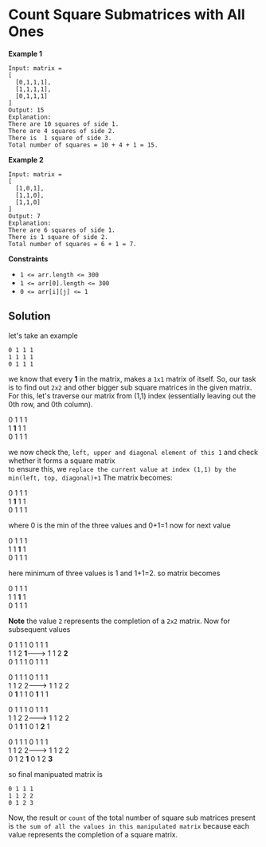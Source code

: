 # Count Square Submatrices with All Ones

**Example 1**

```
Input: matrix =
[
  [0,1,1,1],
  [1,1,1,1],
  [0,1,1,1]
]
Output: 15
Explanation: 
There are 10 squares of side 1.
There are 4 squares of side 2.
There is  1 square of side 3.
Total number of squares = 10 + 4 + 1 = 15.
```

**Example 2**

```
Input: matrix = 
[
  [1,0,1],
  [1,1,0],
  [1,1,0]
]
Output: 7
Explanation: 
There are 6 squares of side 1.  
There is 1 square of side 2. 
Total number of squares = 6 + 1 = 7.
```

**Constraints**
* `1 <= arr.length <= 300`
* `1 <= arr[0].length <= 300`
* `0 <= arr[i][j] <= 1`

## Solution
let's take an example
```
0 1 1 1
1 1 1 1
0 1 1 1
```
we know that every **1** in the matrix, makes a `1x1` matrix of itself. So, our task is to find out `2x2` and other bigger sub square matrices in the given matrix.
For this, let's traverse our matrix from (1,1) index (essentially leaving out the 0th row, and 0th column).  

0 1 1 1  
1 **1** 1 1  
0 1 1 1  

we now check the, `left, upper and diagonal element of this 1` and check whether it forms a square matrix  
to ensure this, we `replace the current value at index (1,1) by the min(left, top, diagonal)+1`
The matrix becomes:  

0 1 1 1  
1 **1** 1 1  
0 1 1 1  

where 0 is the min of the three values and 0+1=1
now for next value 

0 1 1 1  
1 1 **1** 1  
0 1 1 1  

here minimum of three values is 1 and 1+1=2. so matrix becomes

0 1 1 1  
1 1 **1** 1  
0 1 1 1 

**Note** the value `2` represents the completion of a `2x2` matrix. Now for subsequent values

0 1 1 1     0 1 1 1  
1 1 2 **1**---> 1 1 2 **2**  
0 1 1 1     0 1 1 1    


0 1 1 1     0 1 1 1  
1 1 2 2---> 1 1 2 2  
0 **1** 1 1 0 **1** 1 1   


0 1 1 1     0 1 1 1  
1 1 2 2---> 1 1 2 2  
0 1 **1** 1 0 1 **2** 1  


0 1 1 1     0 1 1 1  
1 1 2 2---> 1 1 2 2  
0 1 2 **1** 0 1 2 **3**  


so final manipuated matrix is  
```
0 1 1 1  
1 1 2 2  
0 1 2 3
```
Now, the result or `count` of the total number of square sub matrices present is `the sum of all the values in this manipulated matrix` because each value represents the completion of a square matrix.
